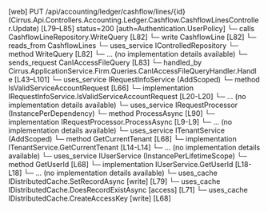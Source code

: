[web] PUT /api/accounting/ledger/cashflow/lines/{id}  (Cirrus.Api.Controllers.Accounting.Ledger.Cashflow.CashflowLinesController.Update)  [L79–L85] status=200 [auth=Authentication.UserPolicy]
  └─ calls CashflowLineRepository.WriteQuery [L82]
  └─ write CashflowLine [L82]
    └─ reads_from CashflowLines
  └─ uses_service IControlledRepository<CashflowLine>
    └─ method WriteQuery [L82]
      └─ ... (no implementation details available)
  └─ sends_request CanIAccessFileQuery [L83]
    └─ handled_by Cirrus.ApplicationService.Firm.Queries.CanIAccessFileQueryHandler.Handle [L43–L101]
      └─ uses_service IRequestInfoService (AddScoped)
        └─ method IsValidServiceAccountRequest [L66]
          └─ implementation IRequestInfoService.IsValidServiceAccountRequest [L20-L20]
          └─ ... (no implementation details available)
      └─ uses_service IRequestProcessor (InstancePerDependency)
        └─ method ProcessAsync [L90]
          └─ implementation IRequestProcessor.ProcessAsync [L9-L9]
          └─ ... (no implementation details available)
      └─ uses_service ITenantService (AddScoped)
        └─ method GetCurrentTenant [L68]
          └─ implementation ITenantService.GetCurrentTenant [L14-L14]
          └─ ... (no implementation details available)
      └─ uses_service IUserService (InstancePerLifetimeScope)
        └─ method GetUserId [L68]
          └─ implementation IUserService.GetUserId [L18-L18]
          └─ ... (no implementation details available)
      └─ uses_cache IDistributedCache.SetRecordAsync [write] [L79]
      └─ uses_cache IDistributedCache.DoesRecordExistAsync [access] [L71]
      └─ uses_cache IDistributedCache.CreateAccessKey [write] [L68]

